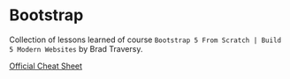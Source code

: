# Bootstrap

Collection of lessons learned of course `Bootstrap 5 From Scratch | Build 5 Modern Websites` by Brad Traversy.

[Official Cheat Sheet](https://getbootstrap.com/docs/5.0/examples/cheatsheet/)
